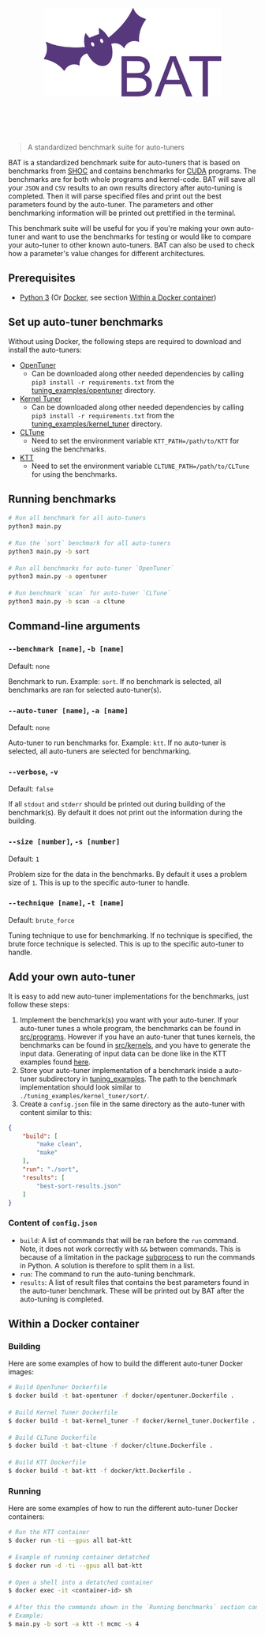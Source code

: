 <h1 align="center">
	<br>
	<br>
	<img width="360" src="./media/BAT-logo.svg" alt="BAT">
	<br>
	<br>
	<br>
</h1>

> A standardized benchmark suite for auto-tuners

BAT is a standardized benchmark suite for auto-tuners that is based on benchmarks from [SHOC](https://github.com/Knutakir/shoc) and contains benchmarks for [CUDA](https://docs.nvidia.com/cuda/cuda-toolkit-release-notes/index.html) programs. The benchmarks are for both whole programs and kernel-code. BAT will save all your `JSON` and `CSV` results to an own results directory after auto-tuning is completed. Then it will parse specified files and print out the best parameters found by the auto-tuner. The parameters and other benchmarking information will be printed out prettified in the terminal.

This benchmark suite will be useful for you if you're making your own auto-tuner and want to use the benchmarks for testing or would like to compare your auto-tuner to other known auto-tuners. BAT can also be used to check how a parameter's value changes for different architectures.

## Prerequisites
- [Python 3](https://www.python.org/) (Or [Docker](https://www.docker.com/), see section <a href="#within-a-docker-container">Within a Docker container</a>)

## Set up auto-tuner benchmarks
Without using Docker, the following steps are required to download and install the auto-tuners:
- [OpenTuner](https://github.com/ingunnsund/opentuner)
    - Can be downloaded along other needed dependencies by calling `pip3 install -r requirements.txt` from the [tuning_examples/opentuner](tuning_examples/opentuner) directory.
- [Kernel Tuner](https://github.com/benvanwerkhoven/kernel_tuner)
    - Can be downloaded along other needed dependencies by calling `pip3 install -r requirements.txt` from the [tuning_examples/kernel_tuner](tuning_examples/kernel_tuner) directory.
- [CLTune](https://github.com/ingunnsund/CLTune)
    - Need to set the environment variable `KTT_PATH=/path/to/KTT` for using the benchmarks.
- [KTT](https://github.com/Fillo7/KTT)
    - Need to set the environment variable `CLTUNE_PATH=/path/to/CLTune` for using the benchmarks.

## Running benchmarks
```sh
# Run all benchmark for all auto-tuners
python3 main.py

# Run the `sort` benchmark for all auto-tuners
python3 main.py -b sort

# Run all benchmarks for auto-tuner `OpenTuner`
python3 main.py -a opentuner

# Run benchmark `scan` for auto-tuner `CLTune`
python3 main.py -b scan -a cltune
```

## Command-line arguments
### `--benchmark [name]`, `-b [name]`
Default: `none`

Benchmark to run. Example: `sort`. If no benchmark is selected, all benchmarks are ran for selected auto-tuner(s).

### `--auto-tuner [name]`, `-a [name]`
Default: `none`

Auto-tuner to run benchmarks for. Example: `ktt`. If no auto-tuner is selected, all auto-tuners are selected for benchmarking.

### `--verbose`, `-v`
Default: `false`

If all `stdout` and `stderr` should be printed out during building of the benchmark(s). By default it does not print out the information during the building.

### `--size [number]`, `-s [number]`
Default: `1`

Problem size for the data in the benchmarks. By default it uses a problem size of `1`. This is up to the specific auto-tuner to handle.

### `--technique [name]`, `-t [name]`
Default: `brute_force`

Tuning technique to use for benchmarking. If no technique is specified, the brute force technique is selected. This is up to the specific auto-tuner to handle.

## Add your own auto-tuner
It is easy to add new auto-tuner implementations for the benchmarks, just follow these steps:
1. Implement the benchmark(s) you want with your auto-tuner. If your auto-tuner tunes a whole program, the benchmarks can be found in [src/programs](src/programs). However if you have an auto-tuner that tunes kernels, the benchmarks can be found in [src/kernels](src/kernels), and you have to generate the input data. Generating of input data can be done like in the KTT examples found [here](tuning_examples/ktt).
2. Store your auto-tuner implementation of a benchmark inside a auto-tuner subdirectory in [tuning_examples](./tuning_examples). The path to the benchmark implementation should look similar to `./tuning_examples/kernel_tuner/sort/`.
2. Create a `config.json` file in the same directory as the auto-tuner with content similar to this:
```json
{
    "build": [
        "make clean",
        "make"
    ],
    "run": "./sort",
    "results": [
        "best-sort-results.json"
    ]
}
```

### Content of `config.json`
- `build`: A list of commands that will be ran before the `run` command. Note, it does not work correctly with `&&` between commands. This is because of a limitation in the package [subprocess](https://docs.python.org/3/library/subprocess.html) to run the commands in Python. A solution is therefore to split them in a list.
- `run`: The command to run the auto-tuning benchmark.
- `results`: A list of result files that contains the best parameters found in the auto-tuner benchmark. These will be printed out by BAT after the auto-tuning is completed.

## Within a Docker container
### Building
Here are some examples of how to build the different auto-tuner Docker images:
```sh
# Build OpenTuner Dockerfile
$ docker build -t bat-opentuner -f docker/opentuner.Dockerfile .

# Build Kernel Tuner Dockerfile
$ docker build -t bat-kernel_tuner -f docker/kernel_tuner.Dockerfile .

# Build CLTune Dockerfile
$ docker build -t bat-cltune -f docker/cltune.Dockerfile .

# Build KTT Dockerfile
$ docker build -t bat-ktt -f docker/ktt.Dockerfile .
```

### Running
Here are some examples of how to run the different auto-tuner Docker containers:
```sh
# Run the KTT container
$ docker run -ti --gpus all bat-ktt

# Example of running container detatched
$ docker run -d -ti --gpus all bat-ktt

# Open a shell into a detatched container
$ docker exec -it <container-id> sh

# After this the commands shown in the `Running benchmarks` section can be used
# Example:
$ main.py -b sort -a ktt -t mcmc -s 4
```
